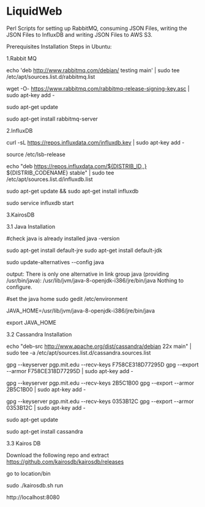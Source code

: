 # LiquidWeb

Perl Scripts for setting up RabbitMQ, consuming JSON Files, writing the JSON Files to InfluxDB and writing JSON Files to AWS S3.

Prerequisites Installation Steps in Ubuntu:



1.Rabbit MQ 

echo 'deb http://www.rabbitmq.com/debian/ testing main' | sudo tee /etc/apt/sources.list.d/rabbitmq.list

wget -O- https://www.rabbitmq.com/rabbitmq-release-signing-key.asc | sudo apt-key add -

sudo apt-get update

sudo apt-get install rabbitmq-server

2.InfluxDB

curl -sL https://repos.influxdata.com/influxdb.key | sudo apt-key add -

source /etc/lsb-release

echo "deb https://repos.influxdata.com/${DISTRIB_ID,,} ${DISTRIB_CODENAME} stable" | sudo tee /etc/apt/sources.list.d/influxdb.list

sudo apt-get update && sudo apt-get install influxdb

sudo service influxdb start

3.KairosDB

3.1 Java Installation

#check java is already installed
java -version

sudo apt-get install default-jre
sudo apt-get install default-jdk


sudo update-alternatives --config java

output:
There is only one alternative in link group java (providing /usr/bin/java): /usr/lib/jvm/java-8-openjdk-i386/jre/bin/java
Nothing to configure.

#set the java home
sudo gedit /etc/environment

 

JAVA_HOME=/usr/lib/jvm/java-8-openjdk-i386/jre/bin/java

export JAVA_HOME

3.2 Cassandra Installation

echo "deb-src http://www.apache.org/dist/cassandra/debian 22x main" | sudo tee -a /etc/apt/sources.list.d/cassandra.sources.list

gpg --keyserver pgp.mit.edu --recv-keys F758CE318D77295D
gpg --export --armor F758CE318D77295D | sudo apt-key add -


gpg --keyserver pgp.mit.edu --recv-keys 2B5C1B00
gpg --export --armor 2B5C1B00 | sudo apt-key add -


gpg --keyserver pgp.mit.edu --recv-keys 0353B12C
gpg --export --armor 0353B12C | sudo apt-key add -

sudo apt-get update

sudo apt-get install cassandra

3.3 Kairos DB

Download the following repo and extract 
https://github.com/kairosdb/kairosdb/releases

go to location/bin

sudo ./kairosdb.sh run 

http://localhost:8080







